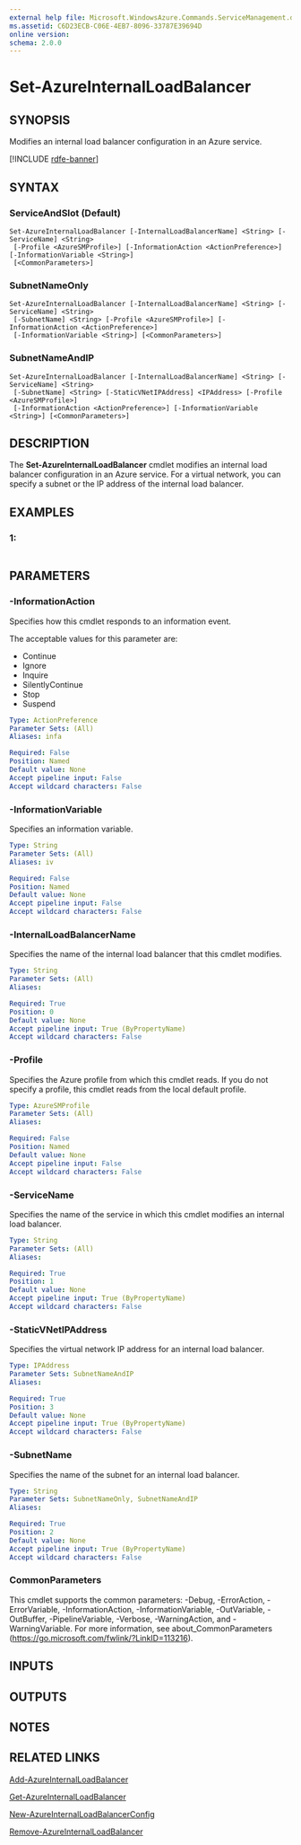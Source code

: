 ```yaml
---
external help file: Microsoft.WindowsAzure.Commands.ServiceManagement.dll-Help.xml
ms.assetid: C6D23ECB-C06E-4EB7-8096-33787E39694D
online version: 
schema: 2.0.0
---
```


# Set-AzureInternalLoadBalancer

## SYNOPSIS
Modifies an internal load balancer configuration in an Azure service.

[!INCLUDE [rdfe-banner](../../includes/rdfe-banner.md)]

## SYNTAX

### ServiceAndSlot (Default)
```
Set-AzureInternalLoadBalancer [-InternalLoadBalancerName] <String> [-ServiceName] <String>
 [-Profile <AzureSMProfile>] [-InformationAction <ActionPreference>] [-InformationVariable <String>]
 [<CommonParameters>]
```

### SubnetNameOnly
```
Set-AzureInternalLoadBalancer [-InternalLoadBalancerName] <String> [-ServiceName] <String>
 [-SubnetName] <String> [-Profile <AzureSMProfile>] [-InformationAction <ActionPreference>]
 [-InformationVariable <String>] [<CommonParameters>]
```

### SubnetNameAndIP
```
Set-AzureInternalLoadBalancer [-InternalLoadBalancerName] <String> [-ServiceName] <String>
 [-SubnetName] <String> [-StaticVNetIPAddress] <IPAddress> [-Profile <AzureSMProfile>]
 [-InformationAction <ActionPreference>] [-InformationVariable <String>] [<CommonParameters>]
```

## DESCRIPTION
The **Set-AzureInternalLoadBalancer** cmdlet modifies an internal load balancer configuration in an Azure service.
For a virtual network, you can specify a subnet or the IP address of the internal load balancer.

## EXAMPLES

### 1:
```

```

## PARAMETERS

### -InformationAction
Specifies how this cmdlet responds to an information event.

The acceptable values for this parameter are:

- Continue
- Ignore
- Inquire
- SilentlyContinue
- Stop
- Suspend

```yaml
Type: ActionPreference
Parameter Sets: (All)
Aliases: infa

Required: False
Position: Named
Default value: None
Accept pipeline input: False
Accept wildcard characters: False
```

### -InformationVariable
Specifies an information variable.

```yaml
Type: String
Parameter Sets: (All)
Aliases: iv

Required: False
Position: Named
Default value: None
Accept pipeline input: False
Accept wildcard characters: False
```

### -InternalLoadBalancerName
Specifies the name of the internal load balancer that this cmdlet modifies.

```yaml
Type: String
Parameter Sets: (All)
Aliases: 

Required: True
Position: 0
Default value: None
Accept pipeline input: True (ByPropertyName)
Accept wildcard characters: False
```

### -Profile
Specifies the Azure profile from which this cmdlet reads.
If you do not specify a profile, this cmdlet reads from the local default profile.

```yaml
Type: AzureSMProfile
Parameter Sets: (All)
Aliases: 

Required: False
Position: Named
Default value: None
Accept pipeline input: False
Accept wildcard characters: False
```

### -ServiceName
Specifies the name of the service in which this cmdlet modifies an internal load balancer.

```yaml
Type: String
Parameter Sets: (All)
Aliases: 

Required: True
Position: 1
Default value: None
Accept pipeline input: True (ByPropertyName)
Accept wildcard characters: False
```

### -StaticVNetIPAddress
Specifies the virtual network IP address for an internal load balancer.

```yaml
Type: IPAddress
Parameter Sets: SubnetNameAndIP
Aliases: 

Required: True
Position: 3
Default value: None
Accept pipeline input: True (ByPropertyName)
Accept wildcard characters: False
```

### -SubnetName
Specifies the name of the subnet for an internal load balancer.

```yaml
Type: String
Parameter Sets: SubnetNameOnly, SubnetNameAndIP
Aliases: 

Required: True
Position: 2
Default value: None
Accept pipeline input: True (ByPropertyName)
Accept wildcard characters: False
```

### CommonParameters
This cmdlet supports the common parameters: -Debug, -ErrorAction, -ErrorVariable, -InformationAction, -InformationVariable, -OutVariable, -OutBuffer, -PipelineVariable, -Verbose, -WarningAction, and -WarningVariable. For more information, see about_CommonParameters (https://go.microsoft.com/fwlink/?LinkID=113216).

## INPUTS

## OUTPUTS

## NOTES

## RELATED LINKS

[Add-AzureInternalLoadBalancer](./Add-AzureInternalLoadBalancer.md)

[Get-AzureInternalLoadBalancer](./Get-AzureInternalLoadBalancer.md)

[New-AzureInternalLoadBalancerConfig](./New-AzureInternalLoadBalancerConfig.md)

[Remove-AzureInternalLoadBalancer](./Remove-AzureInternalLoadBalancer.md)


